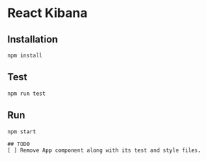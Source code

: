 # React Kibana

## Installation
```
npm install
```

## Test
```
npm run test
```

## Run
```
npm start

## TODO
[ ] Remove App component along with its test and style files.
